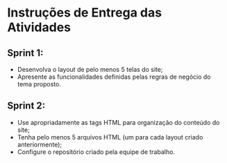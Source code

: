 # Instruções de Entrega das Atividades

## Sprint 1:
- Desenvolva o layout de pelo menos 5 telas do site;
- Apresente as funcionalidades definidas pelas regras de negócio do tema proposto.

## Sprint 2:
- Use apropriadamente as tags HTML para organização do conteúdo do site;
- Tenha pelo menos 5 arquivos HTML (um para cada layout criado anteriormente);
- Configure o repositório criado pela equipe de trabalho.